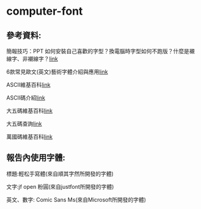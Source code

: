 # computer-font
 
參考資料:
--
簡報技巧：PPT 如何安裝自己喜歡的字型？換電腦時字型如何不跑版？什麼是襯線字、非襯線字？[link](https://medium.com/jp%E7%B0%A1%E5%A0%B1%E5%9D%8A/ep07-%E7%B0%A1%E5%A0%B1%E6%8A%80%E5%B7%A7-%E5%A6%82%E4%BD%95%E5%AE%89%E8%A3%9D%E8%87%AA%E5%B7%B1%E5%96%9C%E6%AD%A1%E7%9A%84%E5%AD%97%E5%9E%8B-%E6%8F%9B%E9%9B%BB%E8%85%A6%E6%99%82%E5%AD%97%E5%9E%8B%E5%A6%82%E4%BD%95%E4%B8%8D%E8%B7%91%E7%89%88-30-%E5%A0%82%E8%AA%B2%E5%BE%9E-0-%E9%96%8B%E5%A7%8B%E5%AD%B8%E5%A5%BD-powerpoint-%E7%B0%A1%E5%A0%B1-%E5%BD%B1%E7%89%87%E6%95%99%E5%AD%B8-%E6%96%87%E7%AB%A0%E7%89%88-312fd7e71a03)

6款常見歐文(英文)藝術字體介紹與應用[link](https://creatynes.com/art-deco-font/)

ASCII維基百科[link](https://zh.wikipedia.org/zh-tw/ASCII)

ASCII碼介紹[link](http://kevin.hwai.edu.tw/~kevin/material/JAVA/Sample2016/ASCII.htm)

大五碼維基百科[link](https://zh.wikipedia.org/wiki/%E5%A4%A7%E4%BA%94%E7%A2%BC)

大五碼查詢[link](https://ace33022.github.io/big5code/)

萬國碼維基百科[link](https://zh.wikipedia.org/zh-tw/Unicode)

報告內使用字體:
--

標題:輕松手寫體(來自順其字然所開發的字體)

文字:jf open 粉圓(來自justfont所開發的字體)

英文、數字: Comic Sans Ms(來自Microsoft所開發的字體)
